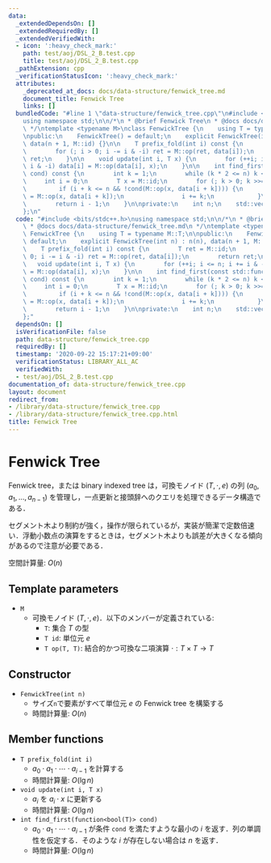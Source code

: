 ```yaml
---
data:
  _extendedDependsOn: []
  _extendedRequiredBy: []
  _extendedVerifiedWith:
  - icon: ':heavy_check_mark:'
    path: test/aoj/DSL_2_B.test.cpp
    title: test/aoj/DSL_2_B.test.cpp
  _pathExtension: cpp
  _verificationStatusIcon: ':heavy_check_mark:'
  attributes:
    _deprecated_at_docs: docs/data-structure/fenwick_tree.md
    document_title: Fenwick Tree
    links: []
  bundledCode: "#line 1 \"data-structure/fenwick_tree.cpp\"\n#include <bits/stdc++.h>\n\
    using namespace std;\n\n/*\n * @brief Fenwick Tree\n * @docs docs/data-structure/fenwick_tree.md\n\
    \ */\ntemplate <typename M>\nclass FenwickTree {\n    using T = typename M::T;\n\
    \npublic:\n    FenwickTree() = default;\n    explicit FenwickTree(int n) : n(n),\
    \ data(n + 1, M::id) {}\n\n    T prefix_fold(int i) const {\n        T ret = M::id;\n\
    \        for (; i > 0; i -= i & -i) ret = M::op(ret, data[i]);\n        return\
    \ ret;\n    }\n\n    void update(int i, T x) {\n        for (++i; i <= n; i +=\
    \ i & -i) data[i] = M::op(data[i], x);\n    }\n\n    int find_first(const std::function<bool(T)>&\
    \ cond) const {\n        int k = 1;\n        while (k * 2 <= n) k <<= 1;\n   \
    \     int i = 0;\n        T x = M::id;\n        for (; k > 0; k >>= 1) {\n   \
    \         if (i + k <= n && !cond(M::op(x, data[i + k]))) {\n                x\
    \ = M::op(x, data[i + k]);\n                i += k;\n            }\n        }\n\
    \        return i - 1;\n    }\n\nprivate:\n    int n;\n    std::vector<T> data;\n\
    };\n"
  code: "#include <bits/stdc++.h>\nusing namespace std;\n\n/*\n * @brief Fenwick Tree\n\
    \ * @docs docs/data-structure/fenwick_tree.md\n */\ntemplate <typename M>\nclass\
    \ FenwickTree {\n    using T = typename M::T;\n\npublic:\n    FenwickTree() =\
    \ default;\n    explicit FenwickTree(int n) : n(n), data(n + 1, M::id) {}\n\n\
    \    T prefix_fold(int i) const {\n        T ret = M::id;\n        for (; i >\
    \ 0; i -= i & -i) ret = M::op(ret, data[i]);\n        return ret;\n    }\n\n \
    \   void update(int i, T x) {\n        for (++i; i <= n; i += i & -i) data[i]\
    \ = M::op(data[i], x);\n    }\n\n    int find_first(const std::function<bool(T)>&\
    \ cond) const {\n        int k = 1;\n        while (k * 2 <= n) k <<= 1;\n   \
    \     int i = 0;\n        T x = M::id;\n        for (; k > 0; k >>= 1) {\n   \
    \         if (i + k <= n && !cond(M::op(x, data[i + k]))) {\n                x\
    \ = M::op(x, data[i + k]);\n                i += k;\n            }\n        }\n\
    \        return i - 1;\n    }\n\nprivate:\n    int n;\n    std::vector<T> data;\n\
    };"
  dependsOn: []
  isVerificationFile: false
  path: data-structure/fenwick_tree.cpp
  requiredBy: []
  timestamp: '2020-09-22 15:17:21+09:00'
  verificationStatus: LIBRARY_ALL_AC
  verifiedWith:
  - test/aoj/DSL_2_B.test.cpp
documentation_of: data-structure/fenwick_tree.cpp
layout: document
redirect_from:
- /library/data-structure/fenwick_tree.cpp
- /library/data-structure/fenwick_tree.cpp.html
title: Fenwick Tree
---
```

# Fenwick Tree

Fenwick tree，または binary indexed tree は，可換モノイド $(T, \cdot, e)$ の列 $(a_0, a_1, \dots, a_{n-1})$ を管理し，一点更新と接頭辞へのクエリを処理できるデータ構造である．

セグメント木より制約が強く，操作が限られているが，実装が簡潔で定数倍速い．浮動小数点の演算をするときは，セグメント木よりも誤差が大きくなる傾向があるので注意が必要である．

空間計算量: $O(n)$

## Template parameters

- `M`
    - 可換モノイド $(T, \cdot, e)$．以下のメンバーが定義されている:
        - `T`: 集合 $T$ の型
        - `T id`: 単位元 $e$
        - `T op(T, T)`: 結合的かつ可換な二項演算 $\cdot: T \times T \rightarrow T$

## Constructor

- `FenwickTree(int n)`
    - サイズ`n`で要素がすべて単位元 $e$ の Fenwick tree を構築する
    - 時間計算量: $O(n)$

## Member functions

- `T prefix_fold(int i)`
    - $a_0 \cdot a_1 \cdot \cdots \cdot a_{i-1}$ を計算する
    - 時間計算量: $O(\lg n)$
- `void update(int i, T x)`
    - $a_i$ を $a_i \cdot x$ に更新する
    - 時間計算量: $O(\lg n)$
- `int find_first(function<bool(T)> cond)`
    - $a_0 \cdot a_1 \cdot \cdots \cdot a_{i-1}$ が条件 `cond` を満たすような最小の $i$ を返す．列の単調性を仮定する．そのような $i$ が存在しない場合は $n$ を返す．
    - 時間計算量: $O(\lg n)$